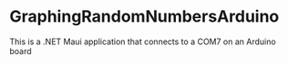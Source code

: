# GraphingRandomNumbersArduino
This is a .NET Maui application that connects to a COM7 on an Arduino board 
